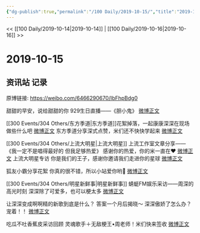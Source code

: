 ```yaml
---
{"dg-publish":true,"permalink":"/100 Daily/2019-10-15/","title":"2019-10-15","created":"2023-03-29T18:42:11.525+08:00","updated":"2023-03-29T18:44:45.297+08:00"}
---
```



<< [[100 Daily/2019-10-14\|2019-10-14]] | [[100 Daily/2019-10-16\|2019-10-16]] >>

# 2019-10-15

## 资讯站 记录

原博链接: https://weibo.com/6466290670/IbFhpBdg0

甜甜的早安，说给甜甜的你
929生日直播——《胆小鬼》
[微博正文](https://m.weibo.cn/6466290670/4427575222728524)

[[300 Events/304 Others/东方季道\|东方季道]]花絮掉落，一起康康深深在现场做些什么吧
[微博正文](https://m.weibo.cn/6466290670/4427637185752269)
东方季道分享深式点赞，米们还不快快学起来
[微博正文](https://m.weibo.cn/6466290670/4427778432535753)

[[300 Events/304 Others/上流大明星\|上流大明星]]
上流工作室文章分享——《我一定不是唱得最好的 但我足够热爱》
感谢你的热爱，你的米一直在❤️
[微博正文](https://m.weibo.cn/6466290670/4427641215846157)
上流大明星专访
你是我们的王子，感谢你邀请我们走进你的星球
[微博正文](https://m.weibo.cn/6466290670/4427761898713137)

狐友小霸分享花絮
你真的很不错，所以小站爱你哟🐰
[微博正文](https://m.weibo.cn/6466290670/4427744337577170)

[[300 Events/304 Others/明星新鲜事\|明星新鲜事]]
蜻蜓FM娱乐采访——周深的高光时刻
深深除了可爱多，也可以梗太多
[微博正文](https://m.weibo.cn/6466290670/4427761034441148)

让深深变成啊啊精的新歌到底是什么？
答案一个月后揭晓～
深深傲娇了怎么办？宠着！！
[微博正文](https://m.weibo.cn/6466290670/4427773525675213)

吃瓜不吐香蕉皮采访回顾
灵魂歌手＋无敌梗王•周老师！米们快来签收
[微博正文](https://m.weibo.cn/6466290670/4427802352768831)

